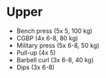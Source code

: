 # Upper
* Bench press (5x 5, 100 kg)
* CGBP (4x 6-8, 80 kg)
* Military press (5x 6-8, 50 kg)
* Pull-up (4x 5)
* Barbell curl (3x 6-8, 40 kg)
* Dips (3x 6-8)
